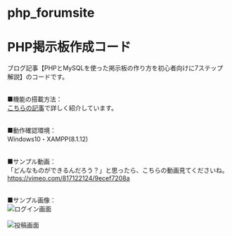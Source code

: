 # php_forumsite

<h1>PHP掲示板作成コード</h1>

ブログ記事【PHPとMySQLを使った掲示板の作り方を初心者向けに7ステップ解説】のコードです。<br><br>

■機能の搭載方法：<br>
<a href="https://biz.addisteria.com/bbs_creation0">こちらの記事</a>で詳しく紹介しています。<br><br>

■動作確認環境：<br>
Windows10・XAMPP(8.1.12)<br><br>

■サンプル動画：<br>
「どんなものができるんだろう？」と思ったら、こちらの動画見てくださいね。<br>
<a href="https://vimeo.com/817122124/9ecef7208a">https://vimeo.com/817122124/9ecef7208a</a><br><br>

■サンプル画像：<br>
![ログイン画面](https://biz.addisteria.com/wp-content/uploads/2023/04/PHP掲示板サンプルイメージ.png)<br><br>
![投稿画面](https://biz.addisteria.com/wp-content/uploads/2023/04/PHP掲示板サンプルイメージ2.png)
